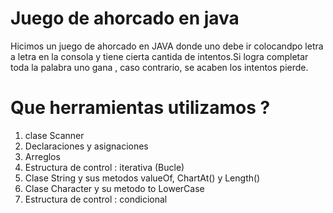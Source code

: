 # Juego de ahorcado en java 

Hicimos un juego de ahorcado en JAVA donde uno debe ir colocandpo letra a letra en la consola y tiene cierta cantida de intentos.Si logra completar toda la palabra 
uno gana , caso contrario, se acaben los intentos pierde.

# Que herramientas utilizamos ?

1. clase Scanner
2. Declaraciones y asignaciones
3. Arreglos
4. Estructura de control : iterativa (Bucle)
5. Clase String y sus metodos valueOf, ChartAt() y Length()
6. Clase Character y su metodo to LowerCase
7. Estructura de control : condicional

